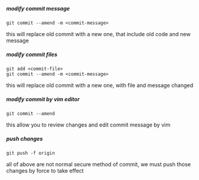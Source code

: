 ##### modify commit message

```shell
git commit --amend -m <commit-message>
```

this will replace old commit with a new one, that include old code and new message

##### modify commit files

```shell
git add <commit-file>
git commit --amend -m <commit-message>
```

this will replace old commit with a new one, with file and message changed

##### modify commit by vim editor

```shell
git commit --amend
```

this allow you to review changes and edit commit message by vim

##### push changes

```shell
git push -f origin
```

all of above are not normal secure method of commit, we must push those changes by force to take effect
